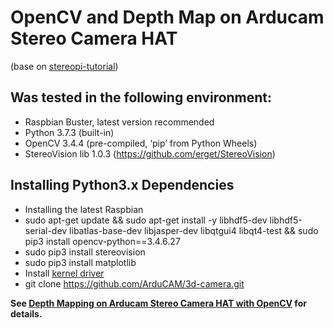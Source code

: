OpenCV and Depth Map on Arducam Stereo Camera HAT
===========
(base on [stereopi-tutorial](https://github.com/realizator/stereopi-tutorial))


## Was tested in the following environment:
* Raspbian Buster, latest version recommended
* Python 3.7.3 (built-in)
* OpenCV 3.4.4 (pre-compiled, ‘pip’ from Python Wheels)
* StereoVision lib 1.0.3 (https://github.com/erget/StereoVision)

## Installing Python3.x Dependencies
* Installing the latest Raspbian
* sudo apt-get update && sudo apt-get install -y libhdf5-dev libhdf5-serial-dev libatlas-base-dev libjasper-dev libqtgui4 libqt4-test && sudo pip3 install opencv-python==3.4.6.27
* sudo pip3 install stereovision
* sudo pip3 install matplotlib
* Install [kernel driver](https://www.arducam.com/docs/arducam-obisp-mipi-camera-module/3-use-on-raspberry-pi/3-2-driver-installation/)
* git clone https://github.com/ArduCAM/3d-camera.git


**See [Depth Mapping on Arducam Stereo Camera HAT with OpenCV](https://www.arducam.com/docs/cameras-for-raspberry-pi/synchronized-stereo-camera-hat/opencv-and-depth-map-on-arducam-stereo-camera-hat-tutorial/) for details.**